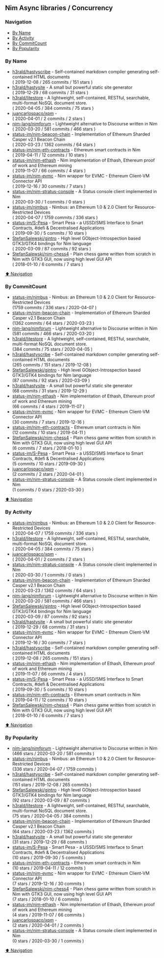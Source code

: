 ## Nim Async libraries / Concurrency


### Navigation

- [By Name](#by-name)
- [By Activity](#by-activity)
- [By CommitCount](#by-commitcount)
- [By Popularity](#by-popularity)

### By Name
<!-- PROJECTS_LIST -->
- [h3rald/hastyscribe](https://github.com/h3rald/hastyscribe) - Self-contained markdown compiler generating self-contained HTML documents <br/> ( 2019-12-08 / 265 commits / 151 stars )
- [h3rald/hastysite](https://github.com/h3rald/hastysite) - A small but powerful static site generator <br/> ( 2019-12-29 / 68 commits / 31 stars )
- [h3rald/litestore](https://github.com/h3rald/litestore) - A lightweight, self-contained, RESTful, searchable, multi-format NoSQL document store. <br/> ( 2020-04-05 / 384 commits / 75 stars )
- [juancarlospaco/xpm](https://github.com/juancarlospaco/xpm) -  <br/> ( 2020-04-01 / 2 commits / 2 stars )
- [nim-lang/nimforum](https://github.com/nim-lang/nimforum) - Lightweight alternative to Discourse written in Nim <br/> ( 2020-03-20 / 581 commits / 466 stars )
- [status-im/nim-beacon-chain](https://github.com/status-im/nim-beacon-chain) - Implementation of Ethereum Sharded Casper v2.1 Beacon Chain <br/> ( 2020-03-23 / 1362 commits / 64 stars )
- [status-im/nim-eth-contracts](https://github.com/status-im/nim-eth-contracts) - Ethereum smart contracts in Nim <br/> ( 2019-04-11 / 12 commits / 10 stars )
- [status-im/nim-ethash](https://github.com/status-im/nim-ethash) - Nim implementation of Ethash, Ethereum proof of work and Ethereum mining <br/> ( 2019-11-07 / 66 commits / 4 stars )
- [status-im/nim-evmc](https://github.com/status-im/nim-evmc) - Nim wrapper for EVMC - Ethereum Client-VM Connector API <br/> ( 2019-12-16 / 30 commits / 7 stars )
- [status-im/nim-stratus-console](https://github.com/status-im/nim-stratus-console) - A Status console client implemented in Nim <br/> ( 2020-03-30 / 1 commits / 0 stars )
- [status-im/nimbus](https://github.com/status-im/nimbus) - Nimbus: an Ethereum 1.0 & 2.0 Client for Resource-Restricted Devices <br/> ( 2020-04-07 / 1759 commits / 336 stars )
- [status-im/S-Pesa](https://github.com/status-im/S-Pesa) - Smart Pesa - a USSD/SMS Interface to Smart Contracts, #defi & Decentralised Applications <br/> ( 2019-09-30 / 5 commits / 10 stars )
- [StefanSalewski/gintro](https://github.com/StefanSalewski/gintro) - High level GObject-Introspection based GTK3/GTK4 bindings for Nim language <br/> ( 2020-03-09 / 87 commits / 92 stars )
- [StefanSalewski/nim-chess4](https://github.com/StefanSalewski/nim-chess4) - Plain chess game written from scratch in Nim with GTK3 GUI, now using high level GUI API <br/> ( 2018-01-10 / 6 commits / 7 stars )
<!-- /PROJECTS_LIST -->

[⬆ Navigation](#navigation)

### By CommitCount
<!-- COMMITCOUNT_LIST -->
- [status-im/nimbus](https://github.com/status-im/nimbus) - Nimbus: an Ethereum 1.0 & 2.0 Client for Resource-Restricted Devices <br/> (1759 commits / 336 stars / 2020-04-07 )
- [status-im/nim-beacon-chain](https://github.com/status-im/nim-beacon-chain) - Implementation of Ethereum Sharded Casper v2.1 Beacon Chain <br/> (1362 commits / 64 stars / 2020-03-23 )
- [nim-lang/nimforum](https://github.com/nim-lang/nimforum) - Lightweight alternative to Discourse written in Nim <br/> (581 commits / 466 stars / 2020-03-20 )
- [h3rald/litestore](https://github.com/h3rald/litestore) - A lightweight, self-contained, RESTful, searchable, multi-format NoSQL document store. <br/> (384 commits / 75 stars / 2020-04-05 )
- [h3rald/hastyscribe](https://github.com/h3rald/hastyscribe) - Self-contained markdown compiler generating self-contained HTML documents <br/> (265 commits / 151 stars / 2019-12-08 )
- [StefanSalewski/gintro](https://github.com/StefanSalewski/gintro) - High level GObject-Introspection based GTK3/GTK4 bindings for Nim language <br/> (87 commits / 92 stars / 2020-03-09 )
- [h3rald/hastysite](https://github.com/h3rald/hastysite) - A small but powerful static site generator <br/> (68 commits / 31 stars / 2019-12-29 )
- [status-im/nim-ethash](https://github.com/status-im/nim-ethash) - Nim implementation of Ethash, Ethereum proof of work and Ethereum mining <br/> (66 commits / 4 stars / 2019-11-07 )
- [status-im/nim-evmc](https://github.com/status-im/nim-evmc) - Nim wrapper for EVMC - Ethereum Client-VM Connector API <br/> (30 commits / 7 stars / 2019-12-16 )
- [status-im/nim-eth-contracts](https://github.com/status-im/nim-eth-contracts) - Ethereum smart contracts in Nim <br/> (12 commits / 10 stars / 2019-04-11 )
- [StefanSalewski/nim-chess4](https://github.com/StefanSalewski/nim-chess4) - Plain chess game written from scratch in Nim with GTK3 GUI, now using high level GUI API <br/> (6 commits / 7 stars / 2018-01-10 )
- [status-im/S-Pesa](https://github.com/status-im/S-Pesa) - Smart Pesa - a USSD/SMS Interface to Smart Contracts, #defi & Decentralised Applications <br/> (5 commits / 10 stars / 2019-09-30 )
- [juancarlospaco/xpm](https://github.com/juancarlospaco/xpm) -  <br/> (2 commits / 2 stars / 2020-04-01 )
- [status-im/nim-stratus-console](https://github.com/status-im/nim-stratus-console) - A Status console client implemented in Nim <br/> (1 commits / 0 stars / 2020-03-30 )
<!-- /COMMITCOUNT_LIST -->
[⬆ Navigation](#navigation)

### By Activity
<!-- ACTIVITY_LIST -->
- [status-im/nimbus](https://github.com/status-im/nimbus) - Nimbus: an Ethereum 1.0 & 2.0 Client for Resource-Restricted Devices <br/> ( 2020-04-07 / 1759 commits / 336 stars )
- [h3rald/litestore](https://github.com/h3rald/litestore) - A lightweight, self-contained, RESTful, searchable, multi-format NoSQL document store. <br/> ( 2020-04-05 / 384 commits / 75 stars )
- [juancarlospaco/xpm](https://github.com/juancarlospaco/xpm) -  <br/> ( 2020-04-01 / 2 commits / 2 stars )
- [status-im/nim-stratus-console](https://github.com/status-im/nim-stratus-console) - A Status console client implemented in Nim <br/> ( 2020-03-30 / 1 commits / 0 stars )
- [status-im/nim-beacon-chain](https://github.com/status-im/nim-beacon-chain) - Implementation of Ethereum Sharded Casper v2.1 Beacon Chain <br/> ( 2020-03-23 / 1362 commits / 64 stars )
- [nim-lang/nimforum](https://github.com/nim-lang/nimforum) - Lightweight alternative to Discourse written in Nim <br/> ( 2020-03-20 / 581 commits / 466 stars )
- [StefanSalewski/gintro](https://github.com/StefanSalewski/gintro) - High level GObject-Introspection based GTK3/GTK4 bindings for Nim language <br/> ( 2020-03-09 / 87 commits / 92 stars )
- [h3rald/hastysite](https://github.com/h3rald/hastysite) - A small but powerful static site generator <br/> ( 2019-12-29 / 68 commits / 31 stars )
- [status-im/nim-evmc](https://github.com/status-im/nim-evmc) - Nim wrapper for EVMC - Ethereum Client-VM Connector API <br/> ( 2019-12-16 / 30 commits / 7 stars )
- [h3rald/hastyscribe](https://github.com/h3rald/hastyscribe) - Self-contained markdown compiler generating self-contained HTML documents <br/> ( 2019-12-08 / 265 commits / 151 stars )
- [status-im/nim-ethash](https://github.com/status-im/nim-ethash) - Nim implementation of Ethash, Ethereum proof of work and Ethereum mining <br/> ( 2019-11-07 / 66 commits / 4 stars )
- [status-im/S-Pesa](https://github.com/status-im/S-Pesa) - Smart Pesa - a USSD/SMS Interface to Smart Contracts, #defi & Decentralised Applications <br/> ( 2019-09-30 / 5 commits / 10 stars )
- [status-im/nim-eth-contracts](https://github.com/status-im/nim-eth-contracts) - Ethereum smart contracts in Nim <br/> ( 2019-04-11 / 12 commits / 10 stars )
- [StefanSalewski/nim-chess4](https://github.com/StefanSalewski/nim-chess4) - Plain chess game written from scratch in Nim with GTK3 GUI, now using high level GUI API <br/> ( 2018-01-10 / 6 commits / 7 stars )
<!-- /ACTIVITY_LIST -->

[⬆ Navigation](#navigation)

### By Popularity
<!-- POPULARITY_LIST -->
- [nim-lang/nimforum](https://github.com/nim-lang/nimforum) - Lightweight alternative to Discourse written in Nim <br/> (466 stars / 2020-03-20 / 581 commits )
- [status-im/nimbus](https://github.com/status-im/nimbus) - Nimbus: an Ethereum 1.0 & 2.0 Client for Resource-Restricted Devices <br/> (336 stars / 2020-04-07 / 1759 commits )
- [h3rald/hastyscribe](https://github.com/h3rald/hastyscribe) - Self-contained markdown compiler generating self-contained HTML documents <br/> (151 stars / 2019-12-08 / 265 commits )
- [StefanSalewski/gintro](https://github.com/StefanSalewski/gintro) - High level GObject-Introspection based GTK3/GTK4 bindings for Nim language <br/> (92 stars / 2020-03-09 / 87 commits )
- [h3rald/litestore](https://github.com/h3rald/litestore) - A lightweight, self-contained, RESTful, searchable, multi-format NoSQL document store. <br/> (75 stars / 2020-04-05 / 384 commits )
- [status-im/nim-beacon-chain](https://github.com/status-im/nim-beacon-chain) - Implementation of Ethereum Sharded Casper v2.1 Beacon Chain <br/> (64 stars / 2020-03-23 / 1362 commits )
- [h3rald/hastysite](https://github.com/h3rald/hastysite) - A small but powerful static site generator <br/> (31 stars / 2019-12-29 / 68 commits )
- [status-im/S-Pesa](https://github.com/status-im/S-Pesa) - Smart Pesa - a USSD/SMS Interface to Smart Contracts, #defi & Decentralised Applications <br/> (10 stars / 2019-09-30 / 5 commits )
- [status-im/nim-eth-contracts](https://github.com/status-im/nim-eth-contracts) - Ethereum smart contracts in Nim <br/> (10 stars / 2019-04-11 / 12 commits )
- [status-im/nim-evmc](https://github.com/status-im/nim-evmc) - Nim wrapper for EVMC - Ethereum Client-VM Connector API <br/> (7 stars / 2019-12-16 / 30 commits )
- [StefanSalewski/nim-chess4](https://github.com/StefanSalewski/nim-chess4) - Plain chess game written from scratch in Nim with GTK3 GUI, now using high level GUI API <br/> (7 stars / 2018-01-10 / 6 commits )
- [status-im/nim-ethash](https://github.com/status-im/nim-ethash) - Nim implementation of Ethash, Ethereum proof of work and Ethereum mining <br/> (4 stars / 2019-11-07 / 66 commits )
- [juancarlospaco/xpm](https://github.com/juancarlospaco/xpm) -  <br/> (2 stars / 2020-04-01 / 2 commits )
- [status-im/nim-stratus-console](https://github.com/status-im/nim-stratus-console) - A Status console client implemented in Nim <br/> (0 stars / 2020-03-30 / 1 commits )
<!-- /POPULARITY_LIST -->

[⬆ Navigation](#navigation)
